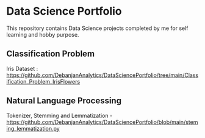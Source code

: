 # Data Science Portfolio
This repository contains Data Science projects completed by me for self learning and hobby purpose.

## Classification Problem
Iris Dataset : https://github.com/DebanjanAnalytics/DataSciencePortfolio/tree/main/Classification_Problem_IrisFlowers

## Natural Language Processing
Tokenizer, Stemming and Lemmatization - https://github.com/DebanjanAnalytics/DataSciencePortfolio/blob/main/steming_lemmatization.py
